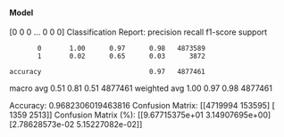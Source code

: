 #### Model
[0 0 0 ... 0 0 0]
Classification Report:
              precision    recall  f1-score   support

           0       1.00      0.97      0.98   4873589
           1       0.02      0.65      0.03      3872

    accuracy                           0.97   4877461
   macro avg       0.51      0.81      0.51   4877461
weighted avg       1.00      0.97      0.98   4877461

Accuracy: 0.9682306019463816
Confusion Matrix:
[[4719994  153595]
 [   1359    2513]]
Confusion Matrix (%):
[[9.67715375e+01 3.14907695e+00]
 [2.78628573e-02 5.15227082e-02]]
